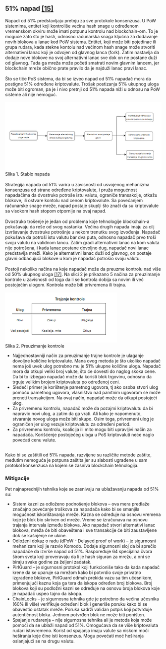## 51% napad [[15]](https://sci-hub.se/https://ieeexplore.ieee.org/abstract/document/9068181)
Napadi od 51% predstavljaju pretnju za sve protokole konsenzusa. U PoW sistemima, entitet koji kontroliše većinu hash snage u određenom vremenskom okviru može imati potpunu kontrolu nad blockchain-om. To je moguće zato što je hash, odnosno računarska snaga ključna za dodavanje novih blokova u lanac kod PoW sistema. Entitet, koji može biti pojedinac ili grupa rudara, kada stekne kontolu nad većinom hash snage može stvoriti alternativni lanac koji je odvojen od glavnog lanca (fork). Zatim nastavlja da dodaje nove blokove na svoj alternativni lanac sve dok on ne postane duži od glavnog. Tada ga mreža može početi smatrati novim glavnim lancem, jer blockchain mreže obično prate pravilo da je najduži lanac pravi lanac. <br/><br/>
Što se tiče PoS sistema, da bi se izveo napad od 51% napadač mora da postigne 51% određene kriptovalute. Trošak postizanja 51% ukupnog uloga može biti ogroman, pa je i nivo pretnji od 51% napada niži u odnosu na PoW sisteme ali nije nemoguć.<br/><br/>
![](../Literatura/slike/stablo-napada-51.png)<br/>
Slika 1. Stablo napada <br/><br/>
Strategija napada od 51% varira u zavisnosti od usvojenog mehanizma konsenzusa od strane određene kriptovalute, i pruža mogućnost napadačima da dvostruko potroše istu valutu, ograniče transakcije, otkažu blokove, ili ostvare kontolu nad cenom kriptovalute. Sa povećanjem računarske snage mreže, napad postaje skuplji što znači da su kriptovalute sa visokom hash stopom otpornije na ovaj napad.<br/><br/>
<a id="double-spending"></a>Dvostruko trošenje je jedan od problema koje tehnologije blockchain-a pokušavaju da reše od svog nastanka. Većina drugih napada imaju za cilj izvršavanje dvostruke potrošnje u nekom trenutku svog izvođenja. Napadač pokušava da potroši istu valutu bar dva puta, odnosno napadač prvo troši svoju valutu na validnom lancu. Zatim gradi alternativni lanac na kom valuta nije potrošena, i kada lanac postane dovoljno dug, napadač novi lanac predstavlja mreži. Kako je alternativni lanac duži od glavnog, on postaje glavni odbacujući blokove u kom je napadač potrošio svoju valutu. <br/><br/>
Postoji nekoliko načina na koje napadač može da preuzme kontrolu nad više od 50% ukupnog uloga [[17]](https://sci-hub.se/10.1002/cpe.6585). Na slici 2 je prikazano 5 načina za preuzimanje kontrole u zavisnosti od toga da li se kontrola dobija sa novim ili već postojećim ulogom. Kontrola može biti privremena ili trajna. <br/><br/>
![](../Literatura/slike/51-napad-slika.png)<br/>
Slika 2. Preuzimanje kontrole
- Najjednostavniji način za preuzimanje trajne kontrole je ulaganje dovoljne količine kriptovalute. Mana ovog metoda je što ukoliko napadač nema još uvek ulog potrebno mu je 51% ukupne količine uloga. Napadač mora da otkupi veliki broj valute, što će dovesti do naglog skoka cene. Da bi to izbegao napadač može da koristi blok trgovinu, odnosno da trguje velikim brojem kriptovaluta po određenoj ceni.  
- Sledeći primer je korištenje pametnog ugovora, tj ako osoba stvori ulog pomoću pametnog ugovora, vlasništvo nad pamtnim ugovorom se može preneti transakcijom. Na ovaj način, napadač može da otkupi postojeći ulog. 
- Za privremenu kontrolu, napadač može da pozajmi kriptovalutu da bi napravio novi ulog, a zatim da ga vrati. Ali kako je napomenuto, stvaranje novog uloga može biti skupo. Osim toga, privremeni ulog je ograničen jer ulog vezuje kriptovalutu za određeni period. 
- Za privremenu kontrolu, koalicija ili mito mogu biti upravljivi način za napadača. Korišćenje postojećeg uloga u PoS kriptovaluti neće naglo povećati cenu valute.<br/><br/>

Kako bi se zaštitili od 51% napada, razvijene su različite metode zaštite, međutim nemoguća je potpuna zaštita jer su slabosti ugrađene u sam protokol konsenzusa na kojem se zasniva blockchain tehnologija.<br/>
### Mitigacije
Pet najnaprednijih tehnika koje se zasnivaju na ublažavanju napada od 51% su:
- Sistem kazni za odloženo podnošenje blokova – ova mera predlaže značajno povećanje troškova za napadača kako bi se smanjila mogućnost iskorištavanja mreže. Kazna se određuje na osnovu vremena koje je blok bio skriven od mreže. Vreme se izračunava na osnovu trajanja intervala između blokova. Ako napadač stvori alternativi lanac blokova, mreža će biti obaveštena i sve transakcije će biti zaustavljene dok se kašnjenje ne ukine. 
- Odloženi dokaz o radu (dPoW - Delayed proof of work) – je sigurnosni mehanizam koji je razvio Komodo. Dodaje sigurnosni sloj da bi sprečio napadače da izvrše napad od 51%. Raspoređuje 64 specijalna čvora širom sveta koji proveravaju da li je hash siguran za mrežu, a oni se biraju svake godine za željeni zadatak.
- PirlGuard – je sigurnosni protokol koji funkcioniše tako da kada napadač krene da se uparuje sa mrežom kako bi potvrdio svoje privatno izgrađene blokove, PirlGuard odmah prekida vazu sa tim učesnikom, primenjujući kaznu koja ga tera da iskopa određen broj blokova. Broj blokova koji su podložni kazni se određuje na osnovu broja blokova koje je napadač uspeo tajno da iskopa.
- ChainLocks – je sigurnosna tehnika gde je potrebno da većina učesnika (60% ili više) verifikuje određeni blok i generiše poruku kako bi se obavestio ostatak mreže. Poruka sadrži validan potpis koji potvrđuje autentičnost bloka. Jednom potvrđen blok ne može biti poništen.
- Spajanje rudarenja – nije sigurnosna tehnika ali je metoda koja može pomoći da se ublaži napad od 51%. Omogućava da se više kriptovaluta rudari istovremeno. Korist od spajanja imaju valute sa niskom moći heširanja koje čine isti konsenzus. Mogu povećati moć heširanja oslanjajući se na drugu valutu. 